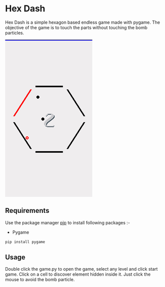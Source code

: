 # Hex Dash

Hex Dash is a simple hexagon based endless game made with pygame. The objective of the game is to touch the parts without touching the bomb particles.

![Alt text](app.png?raw=true "Hex_Dash")

## Requirements

Use the package manager [pip](https://pip.pypa.io/en/stable/) to install following packages :-

* Pygame

```bash
pip install pygame
```

## Usage

Double click the game.py to open the game, select any level and click start game. Click on a cell to
discover element hidden inside it. Just click the mouse to avoid the bomb particle.
